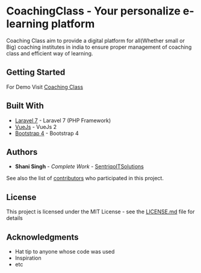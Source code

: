 # CoachingClass - Your personalize e-learning platform

Coaching Class aim to provide a digital platform for all(Whether small or Big) coaching institutes in india to ensure proper management of coaching class and efficient way of learning.

## Getting Started

For Demo Visit [Coaching Class](http://coachingclass.in)

## Built With

* [Laravel 7](https://laravel.com/docs/7.x) - Laravel 7 (PHP Framework)
* [VueJs](https://vuejs.org/v2/guide/) - VueJs 2
* [Bootstrap 4](https://getbootstrap.com/docs/4.0/getting-started/introduction/) - Bootstrap 4

## Authors

* **Shani Singh** - *Complete Work* - [SentriqoITSolutions](https://sentriqoitsolutions.com/)

See also the list of [contributors](https://github.com/your/project/contributors) who participated in this project.

## License

This project is licensed under the MIT License - see the [LICENSE.md](LICENSE.md) file for details

## Acknowledgments

* Hat tip to anyone whose code was used
* Inspiration
* etc

